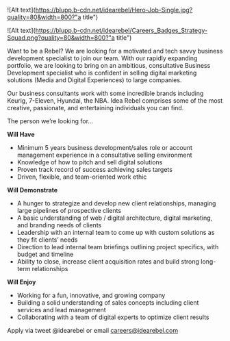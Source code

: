 ![Alt text](https://blupp.b-cdn.net/idearebel/Hero-Job-Single.jpg?quality=80&width=800?"a title")

![Alt text](https://blupp.b-cdn.net/idearebel/Careers_Badges_Strategy-Squad.png?quality=80&width=800?"a title")

Want to be a Rebel? We are looking for a motivated and tech savvy business development specialist to join our team. With our rapidly expanding portfolio, we are looking to bring on an ambitious, consultative Business Development specialist who is confident in selling digital marketing solutions (Media and Digital Experiences) to large companies.

Our business consultants work with some incredible brands including Keurig, 7-Eleven, Hyundai, the NBA.  Idea Rebel comprises some of the most creative, passionate, and entertaining individuals you can find.

The person we’re looking for…

**Will Have**

- Minimum 5 years business development/sales role or account management experience in a consultative selling environment
- Knowledge of how to pitch and sell digital solutions
- Proven track record of success achieving sales targets
- Driven, flexible, and team-oriented work ethic

**Will Demonstrate**

- A hunger to strategize and develop new client relationships, managing large pipelines of prospective clients
- A basic understanding of web / digital architecture, digital marketing, and branding needs of clients
- Leadership with an internal team to come up with custom solutions as they fit clients’ needs
- Direction to lead internal team briefings outlining project specifics, with budget and timeline
- Ability to close, increase client acquisition rates and build strong long-term relationships

**Will Enjoy**

- Working for a fun, innovative, and growing company
- Building a solid understanding of sales concepts including client services and lead management
- Collaborating with a team of digital experts to optimize client results

Apply via tweet @idearebel or email careers@idearebel.com
